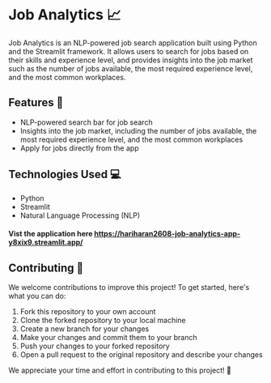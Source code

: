 # Job Analytics :chart_with_upwards_trend:

Job Analytics is an NLP-powered job search application built using Python and the Streamlit framework. It allows users to search for jobs based on their skills and experience level, and provides insights into the job market such as the number of jobs available, the most required experience level, and the most common workplaces.

## Features :rocket:

- NLP-powered search bar for job search
- Insights into the job market, including the number of jobs available, the most required experience level, and the most common workplaces
- Apply for jobs directly from the app

## Technologies Used :computer:

- Python
- Streamlit
- Natural Language Processing (NLP)

#### Vist the application here https://hariharan2608-job-analytics-app-y8xix9.streamlit.app/

## Contributing :handshake:

We welcome contributions to improve this project! To get started, here's what you can do:

1. Fork this repository to your own account
2. Clone the forked repository to your local machine
3. Create a new branch for your changes
4. Make your changes and commit them to your branch
5. Push your changes to your forked repository
6. Open a pull request to the original repository and describe your changes

We appreciate your time and effort in contributing to this project! :tada:
